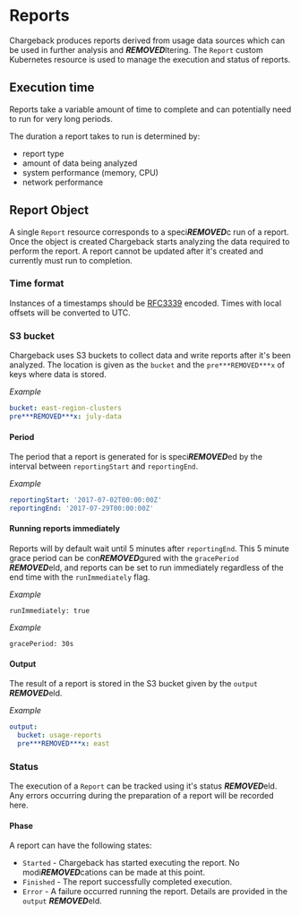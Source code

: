 # Reports
Chargeback produces reports derived from usage data sources which can be used in further analysis and ***REMOVED***ltering. The `Report` custom Kubernetes resource is used to manage the execution and status of reports.

## Execution time
Reports take a variable amount of time to complete and can potentially need to run for very long periods.

The duration a report takes to run is determined by:
* report type
* amount of data being analyzed
* system performance (memory, CPU)
* network performance

## Report Object
A single `Report` resource corresponds to a speci***REMOVED***c run of a report. Once the object is created Chargeback starts analyzing the data required to perform the report. A report cannot be updated after it's created and currently must run to completion.

### Time format
Instances of a timestamps should be [RFC3339](https://tools.ietf.org/html/rfc3339#section-5.8) encoded. Times with local offsets will be converted to UTC.

### S3 bucket
Chargeback uses S3 buckets to collect data and write reports after it's been analyzed. The location is given as the `bucket` and the `pre***REMOVED***x` of keys where data is stored.

*Example*
```yaml
bucket: east-region-clusters
pre***REMOVED***x: july-data
```

#### Period
The period that a report is generated for is speci***REMOVED***ed by the interval between `reportingStart` and `reportingEnd`.

*Example*
```yaml
reportingStart: '2017-07-02T00:00:00Z'
reportingEnd: '2017-07-29T00:00:00Z'
```

#### Running reports immediately
Reports will by default wait until 5 minutes after `reportingEnd`. This 5 minute grace period can be con***REMOVED***gured with the `gracePeriod` ***REMOVED***eld, and reports can be set to run immediately regardless of the end time with the `runImmediately` flag.

*Example*
```
runImmediately: true
```

*Example*
```
gracePeriod: 30s
```

#### Output
The result of a report is stored in the S3 bucket given by the `output` ***REMOVED***eld.

*Example*
```yaml
output:
  bucket: usage-reports
  pre***REMOVED***x: east
```

### Status
The execution of a `Report` can be tracked using it's status ***REMOVED***eld. Any errors occurring during the preparation of a report will be recorded here.

#### Phase
A report can have the following states:
* `Started` - Chargeback has started executing the report. No modi***REMOVED***cations can be made at this point.
* `Finished` - The report successfully completed execution.
* `Error` - A failure occurred running the report. Details are provided in the `output` ***REMOVED***eld.
